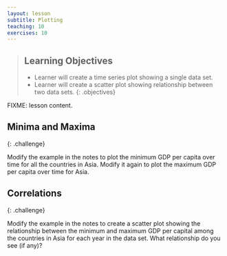```yaml
---
layout: lesson
subtitle: Plotting
teaching: 10
exercises: 10
---
```

> ## Learning Objectives
>
> * Learner will create a time series plot showing a single data set.
> * Learner will create a scatter plot showing relationship between two data sets.
{: .objectives}

FIXME: lesson content.

## Minima and Maxima
{: .challenge}

Modify the example in the notes to plot the minimum GDP per capita over time
for all the countries in Asia.
Modify it again to plot the maximum GDP per capita over time for Asia.

## Correlations
{: .challenge}

Modify the example in the notes to create a scatter plot showing
the relationship between the minimum and maximum GDP per capital
among the countries in Asia
for each year in the data set.
What relationship do you see (if any)?
